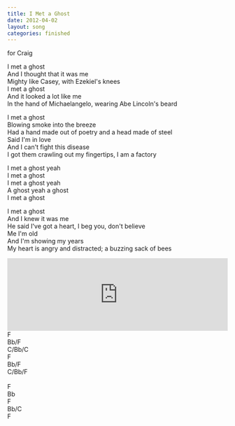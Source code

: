 ```yaml
---
title: I Met a Ghost
date: 2012-04-02
layout: song
categories: finished
---
```

<div class="notes">for Craig</div>

I met a ghost  
And I thought that it was me  
Mighty like Casey, with Ezekiel's knees  
I met a ghost  
And it looked a lot like me  
In the hand of Michaelangelo, wearing Abe Lincoln's beard

I met a ghost  
Blowing smoke into the breeze  
Had a hand made out of poetry and a head made of steel  
Said I'm in love  
And I can't fight this disease  
I got them crawling out my fingertips, I am a factory

<div class="chorus">
  I met a ghost yeah<br/>
  I met a ghost<br/>
  I met a ghost yeah<br/>
  A ghost yeah a ghost<br/>
  I met a ghost
</div>

I met a ghost  
And I knew it was me  
He said I've got a heart, I beg you, don't believe  
Me I'm old  
And I'm showing my years  
My heart is angry and distracted; a buzzing sack of bees

<div>
  <iframe width="100%" height="166" scrolling="no" frameborder="no" src="https://w.soundcloud.com/player/?url=https%3A//api.soundcloud.com/tracks/44154966&amp;color=222222&amp;auto_play=false&amp;hide_related=false&amp;show_comments=true&amp;show_user=true&amp;show_reposts=false"></iframe>
</div>

<div class="chords">
  F<br/>
  Bb/F<br/>
  C/Bb/C<br/>
  F<br/>
  Bb/F<br/>
  C/Bb/F<br/>
  <br/>
  F<br/>
  Bb<br/>
  F<br/>
  Bb/C<br/>
  F
</div>
